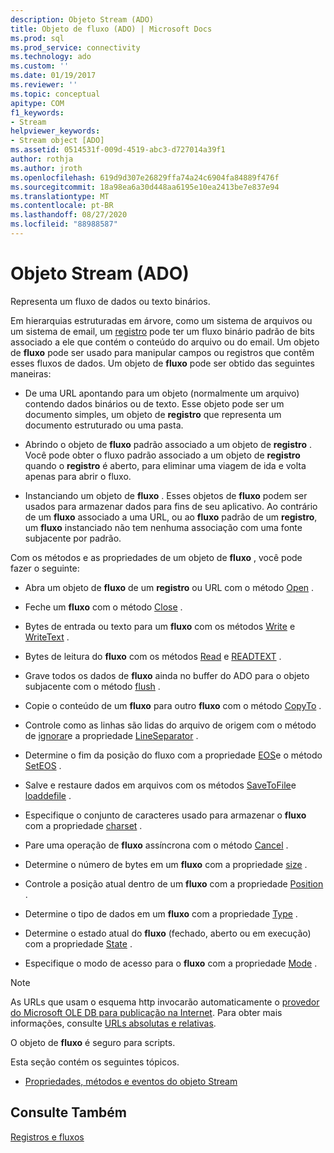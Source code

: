 ```yaml
---
description: Objeto Stream (ADO)
title: Objeto de fluxo (ADO) | Microsoft Docs
ms.prod: sql
ms.prod_service: connectivity
ms.technology: ado
ms.custom: ''
ms.date: 01/19/2017
ms.reviewer: ''
ms.topic: conceptual
apitype: COM
f1_keywords:
- Stream
helpviewer_keywords:
- Stream object [ADO]
ms.assetid: 0514531f-009d-4519-abc3-d727014a39f1
author: rothja
ms.author: jroth
ms.openlocfilehash: 619d9d307e26829ffa74a24c6904fa84889f476f
ms.sourcegitcommit: 18a98ea6a30d448aa6195e10ea2413be7e837e94
ms.translationtype: MT
ms.contentlocale: pt-BR
ms.lasthandoff: 08/27/2020
ms.locfileid: "88988587"
---
```

# <a name="stream-object-ado"></a>Objeto Stream (ADO)
Representa um fluxo de dados ou texto binários.  
  
 Em hierarquias estruturadas em árvore, como um sistema de arquivos ou um sistema de email, um [registro](./record-object-ado.md) pode ter um fluxo binário padrão de bits associado a ele que contém o conteúdo do arquivo ou do email. Um objeto de **fluxo** pode ser usado para manipular campos ou registros que contêm esses fluxos de dados. Um objeto de **fluxo** pode ser obtido das seguintes maneiras:  
  
-   De uma URL apontando para um objeto (normalmente um arquivo) contendo dados binários ou de texto. Esse objeto pode ser um documento simples, um objeto de **registro** que representa um documento estruturado ou uma pasta.  
  
-   Abrindo o objeto de **fluxo** padrão associado a um objeto de **registro** . Você pode obter o fluxo padrão associado a um objeto de **registro** quando o **registro** é aberto, para eliminar uma viagem de ida e volta apenas para abrir o fluxo.  
  
-   Instanciando um objeto de **fluxo** . Esses objetos de **fluxo** podem ser usados para armazenar dados para fins de seu aplicativo. Ao contrário de um **fluxo** associado a uma URL, ou ao **fluxo** padrão de um **registro**, um **fluxo** instanciado não tem nenhuma associação com uma fonte subjacente por padrão.  
  
 Com os métodos e as propriedades de um objeto de **fluxo** , você pode fazer o seguinte:  
  
-   Abra um objeto de **fluxo** de um **registro** ou URL com o método [Open](./open-method-ado-stream.md) .  
  
-   Feche um **fluxo** com o método [Close](./close-method-ado.md) .  
  
-   Bytes de entrada ou texto para um **fluxo** com os métodos [Write](./write-method.md) e [WriteText](./writetext-method.md) .  
  
-   Bytes de leitura do **fluxo** com os métodos [Read](./read-method.md) e [READTEXT](./readtext-method.md) .  
  
-   Grave todos os dados de **fluxo** ainda no buffer do ADO para o objeto subjacente com o método [flush](./flush-method-ado.md) .  
  
-   Copie o conteúdo de um **fluxo** para outro **fluxo** com o método [CopyTo](./copyto-method-ado.md) .  
  
-   Controle como as linhas são lidas do arquivo de origem com o método de [ignorar](./skipline-method.md)e a propriedade [LineSeparator](./lineseparator-property-ado.md) .  
  
-   Determine o fim da posição do fluxo com a propriedade [EOS](./eos-property.md)e o método [SetEOS](./seteos-method.md) .  
  
-   Salve e restaure dados em arquivos com os métodos [SaveToFile](./savetofile-method.md)e [loaddefile](./loadfromfile-method-ado.md) .  
  
-   Especifique o conjunto de caracteres usado para armazenar o **fluxo** com a propriedade [charset](./charset-property-ado.md) .  
  
-   Pare uma operação de **fluxo** assíncrona com o método [Cancel](./cancel-method-ado.md) .  
  
-   Determine o número de bytes em um **fluxo** com a propriedade [size](./size-property-ado-stream.md) .  
  
-   Controle a posição atual dentro de um **fluxo** com a propriedade [Position](./position-property-ado.md) .  
  
-   Determine o tipo de dados em um **fluxo** com a propriedade [Type](./type-property-ado-stream.md) .  
  
-   Determine o estado atual do **fluxo** (fechado, aberto ou em execução) com a propriedade [State](./state-property-ado.md) .  
  
-   Especifique o modo de acesso para o **fluxo** com a propriedade [Mode](./mode-property-ado.md) .  
  
> [!NOTE]
>  As URLs que usam o esquema http invocarão automaticamente o [provedor do Microsoft OLE DB para publicação na Internet](../../guide/appendixes/microsoft-ole-db-provider-for-internet-publishing.md). Para obter mais informações, consulte [URLs absolutas e relativas](../../guide/data/absolute-and-relative-urls.md).  
  
 O objeto de **fluxo** é seguro para scripts.  
  
 Esta seção contém os seguintes tópicos.  
  
-   [Propriedades, métodos e eventos do objeto Stream](./stream-object-properties-methods-and-events.md)  
  
## <a name="see-also"></a>Consulte Também  
 [Registros e fluxos](../../guide/data/records-and-streams.md)